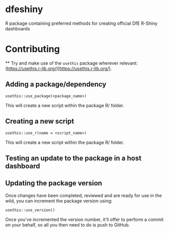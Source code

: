 # dfeshiny
R package containing preferred methods for creating official DfE R-Shiny dashboards 

# Contributing

** Try and make use of the `usethis` package wherever relevant: (https://usethis.r-lib.org/)[https://usethis.r-lib.org/].


## Adding a package/dependency

`usethis::use_package(<package_name>)`

This will create a new script within the package R/ folder.


## Creating a new script

`usethis::use_r(name = <script_name>)`

This will create a new script within the package R/ folder.

## Testing an update to the package in a host dashboard



## Updating the package version

Once changes have been completed, reviewed and are ready for use in the wild, you
can increment the package version using:

`usethis::use_version()`

Once you've incremented the version number, it'll offer to perform a commit on your behalf, so all you then need to do is push to GitHub.
